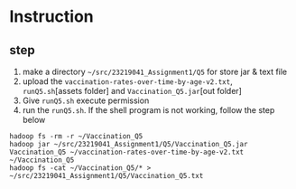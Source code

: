 # Instruction
## step
1. make a directory `~/src/23219041_Assignment1/Q5` for store jar & text file
2. upload the `vaccination-rates-over-time-by-age-v2.txt`, `runQ5.sh`[assets folder] and `Vaccination_Q5.jar`[out folder]
3. Give `runQ5.sh` execute permission
4. run the `runQ5.sh`. If the shell program is not working, follow the step below
```
hadoop fs -rm -r ~/Vaccination_Q5
hadoop jar ~/src/23219041_Assignment1/Q5/Vaccination_Q5.jar Vaccination_Q5 ~/vaccination-rates-over-time-by-age-v2.txt ~/Vaccination_Q5
hadoop fs -cat ~/Vaccination_Q5/* > ~/src/23219041_Assignment1/Q5/Vaccination_Q5.txt
```